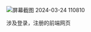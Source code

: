 ![屏幕截图 2024-03-24 110810](https://github.com/lqdsgsg/denglu/assets/150038377/e1f6b3df-49f1-4a37-9c53-166a1e826cf9)

涉及登录，注册的前端网页
